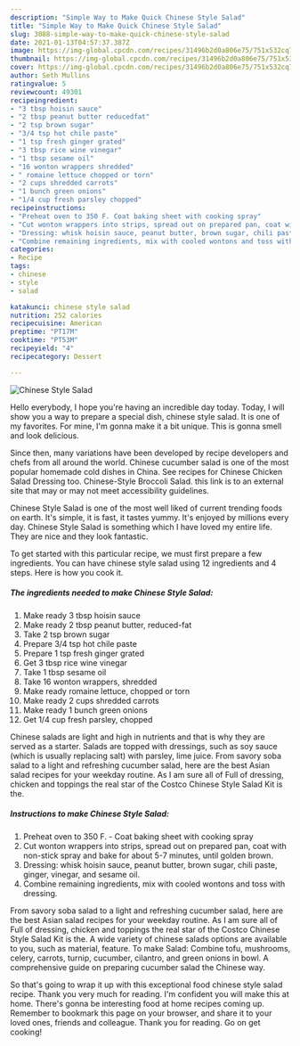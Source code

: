 ```yaml
---
description: "Simple Way to Make Quick Chinese Style Salad"
title: "Simple Way to Make Quick Chinese Style Salad"
slug: 3088-simple-way-to-make-quick-chinese-style-salad
date: 2021-01-13T04:57:37.387Z
image: https://img-global.cpcdn.com/recipes/31496b2d0a806e75/751x532cq70/chinese-style-salad-recipe-main-photo.jpg
thumbnail: https://img-global.cpcdn.com/recipes/31496b2d0a806e75/751x532cq70/chinese-style-salad-recipe-main-photo.jpg
cover: https://img-global.cpcdn.com/recipes/31496b2d0a806e75/751x532cq70/chinese-style-salad-recipe-main-photo.jpg
author: Seth Mullins
ratingvalue: 5
reviewcount: 49301
recipeingredient:
- "3 tbsp hoisin sauce"
- "2 tbsp peanut butter reducedfat"
- "2 tsp brown sugar"
- "3/4 tsp hot chile paste"
- "1 tsp fresh ginger grated"
- "3 tbsp rice wine vinegar"
- "1 tbsp sesame oil"
- "16 wonton wrappers shredded"
- " romaine lettuce chopped or torn"
- "2 cups shredded carrots"
- "1 bunch green onions"
- "1/4 cup fresh parsley chopped"
recipeinstructions:
- "Preheat oven to 350 F. Coat baking sheet with cooking spray"
- "Cut wonton wrappers into strips, spread out on prepared pan, coat with non-stick spray and bake for about 5-7 minutes, until golden brown."
- "Dressing: whisk hoisin sauce, peanut butter, brown sugar, chili paste, ginger, vinegar, and sesame oil."
- "Combine remaining ingredients, mix with cooled wontons and toss with dressing."
categories:
- Recipe
tags:
- chinese
- style
- salad

katakunci: chinese style salad 
nutrition: 252 calories
recipecuisine: American
preptime: "PT17M"
cooktime: "PT53M"
recipeyield: "4"
recipecategory: Dessert

---
```



![Chinese Style Salad](https://img-global.cpcdn.com/recipes/31496b2d0a806e75/751x532cq70/chinese-style-salad-recipe-main-photo.jpg)

Hello everybody, I hope you're having an incredible day today. Today, I will show you a way to prepare a special dish, chinese style salad. It is one of my favorites. For mine, I'm gonna make it a bit unique. This is gonna smell and look delicious.

Since then, many variations have been developed by recipe developers and chefs from all around the world. Chinese cucumber salad is one of the most popular homemade cold dishes in China. See recipes for Chinese Chicken Salad Dressing too. Chinese-Style Broccoli Salad. this link is to an external site that may or may not meet accessibility guidelines.

Chinese Style Salad is one of the most well liked of current trending foods on earth. It's simple, it is fast, it tastes yummy. It's enjoyed by millions every day. Chinese Style Salad is something which I have loved my entire life. They are nice and they look fantastic.


To get started with this particular recipe, we must first prepare a few ingredients. You can have chinese style salad using 12 ingredients and 4 steps. Here is how you cook it.

<!--inarticleads1-->

##### The ingredients needed to make Chinese Style Salad:

1. Make ready 3 tbsp hoisin sauce
1. Make ready 2 tbsp peanut butter, reduced-fat
1. Take 2 tsp brown sugar
1. Prepare 3/4 tsp hot chile paste
1. Prepare 1 tsp fresh ginger grated
1. Get 3 tbsp rice wine vinegar
1. Take 1 tbsp sesame oil
1. Take 16 wonton wrappers, shredded
1. Make ready  romaine lettuce, chopped or torn
1. Make ready 2 cups shredded carrots
1. Make ready 1 bunch green onions
1. Get 1/4 cup fresh parsley, chopped


Chinese salads are light and high in nutrients and that is why they are served as a starter. Salads are topped with dressings, such as soy sauce (which is usually replacing salt) with parsley, lime juice. From savory soba salad to a light and refreshing cucumber salad, here are the best Asian salad recipes for your weekday routine. As I am sure all of Full of dressing, chicken and toppings the real star of the Costco Chinese Style Salad Kit is the. 

<!--inarticleads2-->

##### Instructions to make Chinese Style Salad:

1. Preheat oven to 350 F. - Coat baking sheet with cooking spray
1. Cut wonton wrappers into strips, spread out on prepared pan, coat with non-stick spray and bake for about 5-7 minutes, until golden brown.
1. Dressing: whisk hoisin sauce, peanut butter, brown sugar, chili paste, ginger, vinegar, and sesame oil.
1. Combine remaining ingredients, mix with cooled wontons and toss with dressing.


From savory soba salad to a light and refreshing cucumber salad, here are the best Asian salad recipes for your weekday routine. As I am sure all of Full of dressing, chicken and toppings the real star of the Costco Chinese Style Salad Kit is the. A wide variety of chinese salads options are available to you, such as material, feature. To make Salad: Combine tofu, mushrooms, celery, carrots, turnip, cucumber, cilantro, and green onions in bowl. A comprehensive guide on preparing cucumber salad the Chinese way. 

So that's going to wrap it up with this exceptional food chinese style salad recipe. Thank you very much for reading. I'm confident you will make this at home. There's gonna be interesting food at home recipes coming up. Remember to bookmark this page on your browser, and share it to your loved ones, friends and colleague. Thank you for reading. Go on get cooking!
